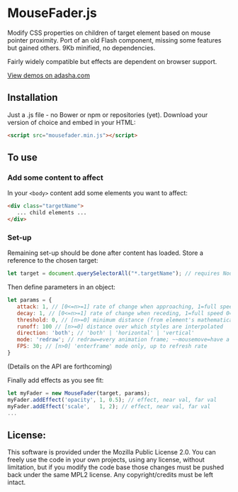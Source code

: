# MouseFader.js


Modify CSS properties on children of target element based on mouse pointer proximity.
Port of an old Flash component, missing some features but gained others. 9Kb minified, no dependencies.

Fairly widely compatible but effects are dependent on browser support.

[View demos on adasha.com](http://www.adasha.com/lab/mousefader)

## Installation

Just a .js file - no Bower or npm or repositories (yet). Download your version of choice and embed in your HTML:
```html
<script src="mousefader.min.js"></script>
```

## To use


### Add some content to affect
In your `<body>` content add some elements you want to affect:
```html
<div class="targetName">
   ... child elements ...
</div>
```

### Set-up
Remaining set-up should be done after content has loaded. Store a reference to the chosen target:
```javascript
let target = document.querySelectorAll("*.targetName"); // requires NodeList at present
```

Then define parameters in an object:
```javascript
let params = {
   attack: 1, // [0<=n>=1] rate of change when approaching, 1=full speed 0=no movement
   decay: 1, // [0<=n>=1] rate of change when receding, 1=full speed 0=no movement
   threshold: 0, // [n>=0] minimum distance (from element's mathematical centre) before effect starts
   runoff: 100 // [n>=0] distance over which styles are interpolated
   direction: 'both'; // 'both' | 'horizontal' | 'vertical'
   mode: 'redraw'; // redraw=every animation frame; ~~mousemove=have a guess; enterframe=follow FPS~~
   FPS: 30; // [n>0] 'enterframe' mode only, up to refresh rate
}
```
(Details on the API are forthcoming)

Finally add effects as you see fit:

```javascript
let myFader = new MouseFader(target, params);
myFader.addEffect('opacity', 1, 0.5); // effect, near val, far val
myFader.addEffect('scale',   1, 2); // effect, near val, far val
...
```

## License:

This software is provided under the Mozilla Public License 2.0. You can freely use the code in your own projects, using any license, without limitation, but if you modify the code base those changes must be pushed back under the same MPL2 license. Any copyright/credits must be left intact.
